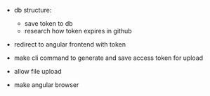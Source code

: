 - db structure:
  - save token to db
  - research how token expires in github

- redirect to angular frontend with token

- make cli command to generate and save access token for upload

- allow file upload

- make angular browser 
